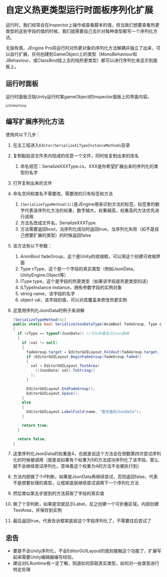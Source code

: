 # 自定义热更类型运行时面板序列化扩展

运行时，我们经常会在Inspector上操作或查看脚本的值，但当我们想要查看热更类型的这些字段的值的时候，我们就需要自己去针对每种类型都写一个序列化方法。

无独有偶，JEngine Pro将运行时对热更对象的序列化方法解耦并独立了出来，可以自行扩展，任何创建到GameObject上的类型（MonoBehaviour和JBehaviour，或ClassBind挂上去的纯热更类型）都可以进行序列化来显示到面板上。

## 运行时面板

运行时面板泛指Unity运行时某gameObject的Inspector面板上的界面内容。

<img src="https://z3.ax1x.com/2021/08/06/fu96R1.png" alt="WxBqVf.png" style="zoom: 67%;" />


## 编写扩展序列化方法

使用共以下几步：

1. 在主工程进入```Editor/SerializeILTypeInstanceMethods```目录

2. 复制黏贴该文件夹内现成的任意一个文件，同时给复制出来的改名

   1. 命名规范：SerializeXXXType.cs，XXX是你希望扩展出来的序列化的类型的名字

3. 打开复制出来的文件

4. 命名空间和类名不需要改，需要改的只有标签和方法

   1. ```[SerializeTypeMethod(1)]```是JEngine用来识别方法的标签，标签里的数字代表该序列化方法的权重，数字越大，权重越高，权重高的方法优先进行调用
   2. 方法名改成文件名，SerializeXXXType
   3. 方法需要返回bool，当序列化成功时返回true，当序列化失败（如不是自己想要扩展的类型）的时候返回false

5. 该方法有以下参数：

   1. AnimBool fadeGroup，这个是Unity的收缩框，可以用这个创建可收缩界面
   2. Type cType，这个是一个字段的真实类型（例如JsonData，UnityEngine.Object等）
   3.  IType type，这个是字段的热更类型（如果该字段是热更类型的话）
   4. ILTypeInstance instance，拥有参数字段的实例对象
   6. string name，该字段的名字
   6. object val，该字段的值，可以对其覆盖来修改热更实例
   
6. 这里用序列化JsonData的例子来讲解

   ```c#
   [SerializeTypeMethod(4)]
   public static bool SerializeJsonDataType(AnimBool fadeGroup, Type cType, IType type, ILTypeInstance instance, string name, object val)
   {
     if (cType == typeof(JsonData)) //可以折叠显示Json数据
     {
       if (val != null)
       {
         fadeGroup.target = EditorGUILayout.Foldout(fadeGroup.target, name, true);
         if (EditorGUILayout.BeginFadeGroup(fadeGroup.faded))
         {
           val = EditorGUILayout.TextArea(
             ((JsonData) val).ToString()
           );
         }
   
         EditorGUILayout.EndFadeGroup();
         EditorGUILayout.Space();
       }
       else
       {
         EditorGUILayout.LabelField(name, "暂无值的JsonData");
       }
   
       return true;
     }
   
     return false;
   }
   ```
   
7. 这里序列化JsonData的权重是4，也就是说这个方法会在倒数第四次尝试序列化的时候被调用（就是说如果有个权重为5的方法成功序列化了该字段，那么就不会继续尝试序列化，意味着这个权重为4的方法不会被执行到）

8. 方法内部做了个if判断，如果是JsonData再继续尝试，否则返回false，代表不是想要处理的类型，让框架底层继续尝试调用下一个序列化方法

9. 然后类似第五步提到的方法获取了字段的真实值

10. 做了个空判断，如果是空就显示Label，反之创建一个可折叠区域，内部创建TextArea，并保存到实例

11. 最后返回true，代表告诉框架底层这个字段序列化了，不需要往后尝试了



## 忠告

- 要是不会Unity序列化，不会EditorGUILayout的就别接触这个功能了，扩展写起来需要Unity编辑器编写经验。
- 建议对ILRuntime有一定了解，知道如何获取真实类型，如何对一些类型进行特定处理
